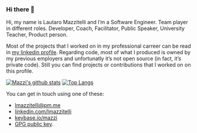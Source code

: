 ### Hi there 👋

Hi, my name is Lautaro Mazzitelli and I’m a Software Engineer. Team player in different roles. Developer, Coach, Facilitator, Public Speaker, University Teacher, Product person.


Most of the projects that I worked on in my professional carreer can be read in [my linkedin profile](http://www.linkedin.com/in/lmazzitelli). Regarding code, most of what I produced is owned by my previous employers and unfortunatly it’s not open source (in fact, it’s private code). Still you can find projects or contributions that I worked on on this profile.


[![Mazzi's github stats](https://github-readme-stats.vercel.app/api?username=mazzi)](https://github.com/anuraghazra/github-readme-stats) [![Top Langs](https://github-readme-stats.vercel.app/api/top-langs/?username=mazzi&layout=compact)](https://github.com/anuraghazra/github-readme-stats)

You can get in touch using one of these:

* [lmazzitelli@pm.me](mailto:lmazzitelli@pm.me)
* [linkedin.com/lmazzitelli](http://www.linkedin.com/in/lmazzitelli)
* [keybase.io/mazzi](https://keybase.io/mazzi)
* [GPG public key](https://mazzi.github.io/lmazzitelli.asc).
